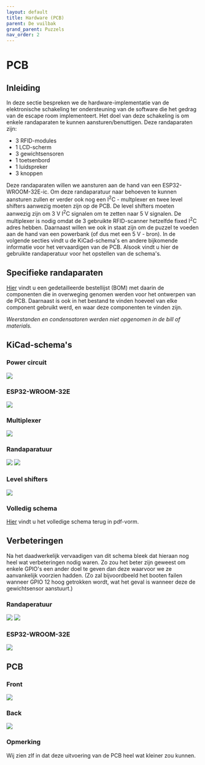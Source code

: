 ```yaml
---
layout: default
title: Hardware (PCB)
parent: De vuilbak
grand_parent: Puzzels
nav_order: 2
---
```

# PCB
## Inleiding
In deze sectie bespreken we de hardware-implementatie van de elektronische schakeling ter ondersteuning van de software die het gedrag van de escape room implementeert.
Het doel van deze schakeling is om enkele randaparaten te kunnen aansturen/benuttigen.
Deze randaparaten zijn:

- 3 RFID-modules
- 1 LCD-scherm
- 3 gewichtsensoren
- 1 toetsenbord
- 1 luidspreker
- 3 knoppen

Deze randaparaten willen we aansturen aan de hand van een  ESP32-WROOM-32E-ic.
Om deze randaparatuur naar behoeven te kunnen aansturen zullen er verder ook nog een I<sup>2</sup>C - multplexer en twee level shifters aanwezig moeten zijn op de PCB.
De level shifters moeten aanwezig zijn om 3 V I<sup>2</sup>C signalen om te zetten naar 5 V signalen.
De multiplexer is nodig omdat de 3 gebruikte RFID-scanner hetzelfde fixed I<sup>2</sup>C adres hebben.
Daarnaast willen we ook in staat zijn om de puzzel te voeden aan de hand van een powerbank (of dus met een 5 V - bron).
In de volgende secties vindt u de KiCad-schema's en andere bijkomende informatie voor het vervaardigen van de PCB.
Alsook vindt u hier de gebruikte randaperatuur voor het opstellen van de schema's.

## Specifieke randaparaten

[Hier](BOM.pdf) vindt u een gedetailleerde bestellijst (BOM) met daarin de componenten die in overweging genomen werden voor het ontwerpen van de PCB.
Daarnaast is ook in het bestand te vinden hoeveel van elke component gebruikt werd, en waar deze componenten te vinden zijn.

*Weerstanden en condensatoren werden niet opgenomen in de bill of materials.*

## KiCad-schema's
### Power circuit

![](Power_circuit.png)

### ESP32-WROOM-32E
![](esp32.jpg)
### Multiplexer

![](Multiplexer.png)

### Randaparatuur

![](randaparatuur.png)
![](randaperatuur2.jpg)

### Level shifters

![](Level_shifters.png)

### Volledig schema
[Hier](Schema_VuilBak.pdf) vindt u het volledige schema terug in pdf-vorm.
## Verbeteringen

Na het daadwerkelijk vervaadigen van dit schema bleek dat hieraan nog heel wat verbeteringen nodig waren.
Zo zou het beter zijn geweest om enkele GPIO's een ander doel te geven dan deze waarvoor we ze aanvankelijk voorzien hadden. (Zo zal bijvoordbeeld het booten failen wanneer GPIO 12 hoog getrokken wordt, wat het geval is wanneer deze de gewichtsensor aanstuurt.)

### Randaperatuur
![](randaperatuur_verbetering.jpg)
![](Buttons_verbetering.jpg)
### ESP32-WROOM-32E
![](esp32_verbetering.jpg)

## PCB
### Front
![](PCB_front.jpg)
### Back
![](PCB_back.jpg)
### Opmerking
Wij zien zlf in dat deze uitvoering van de PCB heel wat kleiner zou kunnen.